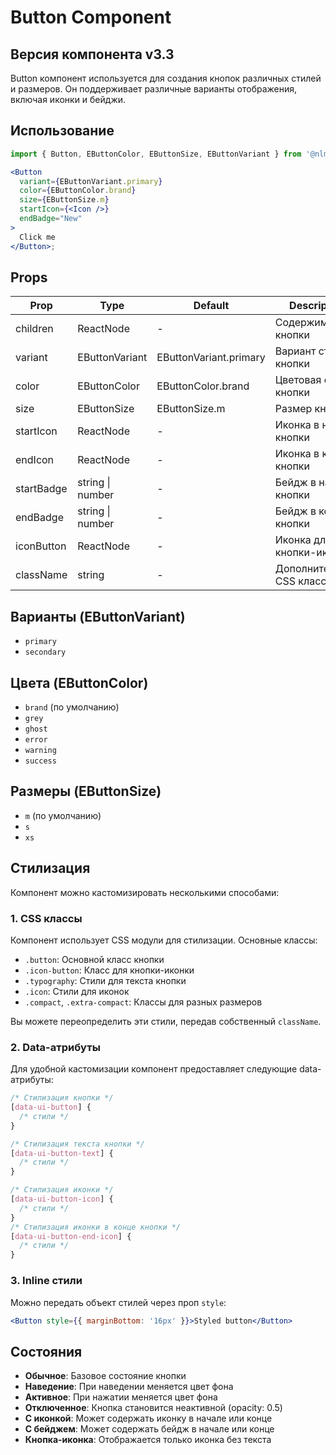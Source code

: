 # Button Component

## Версия компонента v3.3

Button компонент используется для создания кнопок различных стилей и размеров. Он поддерживает различные варианты отображения, включая иконки и бейджи.

## Использование

```jsx
import { Button, EButtonColor, EButtonSize, EButtonVariant } from '@nlmk/ds-2.0';

<Button
  variant={EButtonVariant.primary}
  color={EButtonColor.brand}
  size={EButtonSize.m}
  startIcon={<Icon />}
  endBadge="New"
>
  Click me
</Button>;
```

## Props

| Prop       | Type             | Default                | Description              |
| ---------- | ---------------- | ---------------------- | ------------------------ |
| children   | ReactNode        | -                      | Содержимое кнопки        |
| variant    | EButtonVariant   | EButtonVariant.primary | Вариант стиля кнопки     |
| color      | EButtonColor     | EButtonColor.brand     | Цветовая схема кнопки    |
| size       | EButtonSize      | EButtonSize.m          | Размер кнопки            |
| startIcon  | ReactNode        | -                      | Иконка в начале кнопки   |
| endIcon    | ReactNode        | -                      | Иконка в конце кнопки    |
| startBadge | string \| number | -                      | Бейдж в начале кнопки    |
| endBadge   | string \| number | -                      | Бейдж в конце кнопки     |
| iconButton | ReactNode        | -                      | Иконка для кнопки-иконки |
| className  | string           | -                      | Дополнительный CSS класс |

## Варианты (EButtonVariant)

- `primary`
- `secondary`

## Цвета (EButtonColor)

- `brand` (по умолчанию)
- `grey`
- `ghost`
- `error`
- `warning`
- `success`

## Размеры (EButtonSize)

- `m` (по умолчанию)
- `s`
- `xs`

## Стилизация

Компонент можно кастомизировать несколькими способами:

### 1. CSS классы

Компонент использует CSS модули для стилизации. Основные классы:

- `.button`: Основной класс кнопки
- `.icon-button`: Класс для кнопки-иконки
- `.typography`: Стили для текста кнопки
- `.icon`: Стили для иконок
- `.compact`, `.extra-compact`: Классы для разных размеров

Вы можете переопределить эти стили, передав собственный `className`.

### 2. Data-атрибуты

Для удобной кастомизации компонент предоставляет следующие data-атрибуты:

```css
/* Стилизация кнопки */
[data-ui-button] {
  /* стили */
}

/* Стилизация текста кнопки */
[data-ui-button-text] {
  /* стили */
}

/* Стилизация иконки */
[data-ui-button-icon] {
  /* стили */
}
/* Стилизация иконки в конце кнопки */
[data-ui-button-end-icon] {
  /* стили */
}
```

### 3. Inline стили

Можно передать объект стилей через проп `style`:

```jsx
<Button style={{ marginBottom: '16px' }}>Styled button</Button>
```

## Состояния

- **Обычное**: Базовое состояние кнопки
- **Наведение**: При наведении меняется цвет фона
- **Активное**: При нажатии меняется цвет фона
- **Отключенное**: Кнопка становится неактивной (opacity: 0.5)
- **С иконкой**: Может содержать иконку в начале или конце
- **С бейджем**: Может содержать бейдж в начале или конце
- **Кнопка-иконка**: Отображается только иконка без текста
